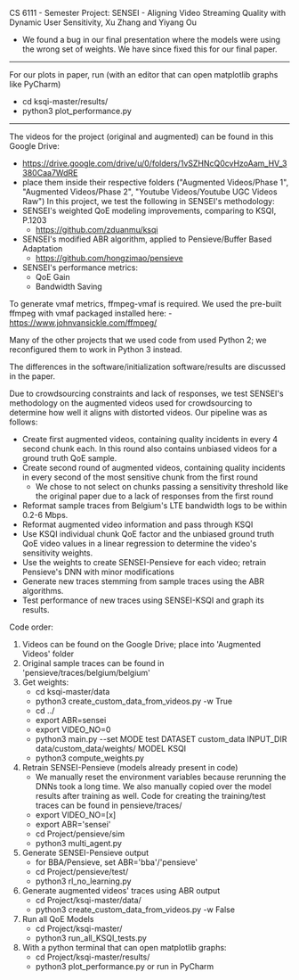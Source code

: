 CS 6111 - Semester Project: SENSEI - Aligning Video Streaming Quality with Dynamic User Sensitivity, Xu Zhang and Yiyang Ou

* We found a bug in our final presentation where the models were using the wrong set of weights. We have since fixed this for our final paper.

***
For our plots in paper, run (with an editor that can open matplotlib graphs like PyCharm)
- cd ksqi-master/results/
- python3 plot_performance.py
***

The videos for the project (original and augmented) can be found in this Google Drive:
- https://drive.google.com/drive/u/0/folders/1vSZHNcQ0cvHzoAam_HV_3380Caa7WdRE
- place them inside their respective folders ("Augmented Videos/Phase 1", "Augmented Videos/Phase 2", "Youtube Videos/Youtube UGC Videos Raw")
In this project, we test the following in SENSEI's methodology:
- SENSEI's weighted QoE modeling improvements, comparing to KSQI, P.1203
    - https://github.com/zduanmu/ksqi
- SENSEI's modified ABR algorithm, applied to Pensieve/Buffer Based Adaptation
    - https://github.com/hongzimao/pensieve
- SENSEI's performance metrics:
    - QoE Gain
    - Bandwidth Saving

To generate vmaf metrics, ffmpeg-vmaf is required. We used the pre-built ffmpeg with vmaf packaged installed here:
    - https://www.johnvansickle.com/ffmpeg/

Many of the other projects that we used code from used Python 2; we reconfigured them to work in Python 3 instead.

The differences in the software/initialization software/results are discussed in the paper.

Due to crowdsourcing constraints and lack of responses, we test SENSEI's methodology on the augmented videos used for crowdsourcing to determine how well it aligns with distorted videos. Our pipeline was as follows:
- Create first augmented videos, containing quality incidents in every 4 second chunk each. In this round also contains unbiased videos for a ground truth QoE sample.
- Create second round of augmented videos, containing quality incidents in every second of the most sensitive chunk from the first round
    - We chose to not select on chunks passing a sensitivity threshold like the original paper due to a lack of responses from the first round
- Reformat sample traces from Belgium's LTE bandwidth logs to be within 0.2-6 Mbps.
- Reformat augmented video information and pass through KSQI
- Use KSQI individual chunk QoE factor and the unbiased ground truth QoE video values in a linear regression to determine the video's sensitivity weights.
- Use the weights to create SENSEI-Pensieve for each video; retrain Pensieve's DNN with minor modifications
- Generate new traces stemming from sample traces using the ABR algorithms.
- Test performance of new traces using SENSEI-KSQI and graph its results.

Code order:
1. Videos can be found on the Google Drive; place into 'Augmented Videos' folder
2. Original sample traces can be found in 'pensieve/traces/belgium/belgium'
3. Get weights:
    - cd ksqi-master/data
    - python3 create_custom_data_from_videos.py -w True
    - cd ../
    - export ABR=sensei
    - export VIDEO_NO=0
    - python3 main.py --set MODE test DATASET custom_data INPUT_DIR data/custom_data/weights/ MODEL KSQI
    - python3 compute_weights.py
4. Retrain SENSEI-Pensieve (models already present in code)
    * We manually reset the environment variables because rerunning the DNNs took a long time. We also manually copied over the model results after training as well. Code for creating the training/test traces can be found in pensieve/traces/
    - export VIDEO_NO=[x]
    - export ABR='sensei'
    - cd Project/pensieve/sim
    - python3 multi_agent.py
5. Generate SENSEI-Pensieve output
    * for BBA/Pensieve, set ABR='bba'/'pensieve'
    - cd Project/pensieve/test/
    - python3 rl_no_learning.py
6. Generate augmented videos' traces using ABR output
    - cd Project/ksqi-master/data/
    - python3 create_custom_data_from_videos.py -w False
7. Run all QoE Models
    - cd Project/ksqi-master/
    - python3 run_all_KSQI_tests.py
8. With a python terminal that can open matplotlib graphs:
    - cd Project/ksqi-master/results/
    - python3 plot_performance.py or run in PyCharm




